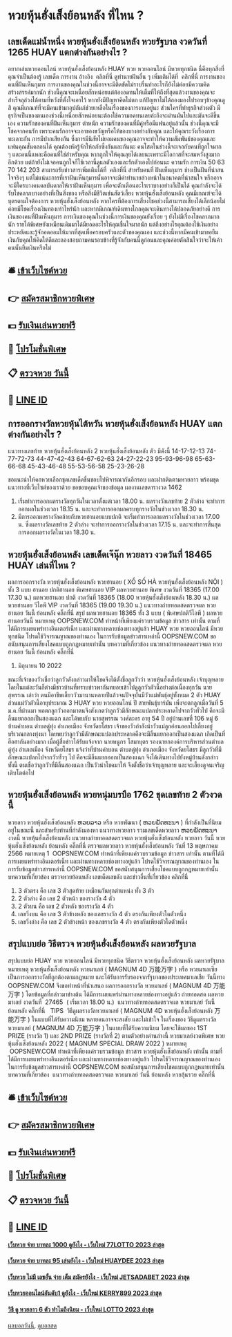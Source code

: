 # หวยหุ้นฮั่งเส็งย้อนหลัง ที่ไหน ?
## เลขเด็ดแม่น้ำหนึ่ง หวยหุ้นฮั่งเส็งย้อนหลัง หวยรัฐบาล งวดวันที่ 1265 HUAY แตกต่างกันอย่างไร ?
อยากเล่นหวยออนไลน์ หวยหุ้นฮั่งเส็งย้อนหลัง HUAY หวย หวยออนไลน์ มีหวยทุกชนิด นี่คือทุกสิ่งที่คุณจำเป็นต้องรู้
เลขเด็ด
การงาน
อ้างอิง  คลิกที่นี่
ดูทำนายฝันอื่น ๆ เพิ่มเติมได้ที่  คลิกที่นี่
การงานของคนที่ฝันเห็นกุมาร การงานของคุณในช่วงนี้อาจจะมีติดขัดไม่ราบรื่นทำอะไรก็ยังไม่ค่อยมีความคิดสร้างสรรค์มากนัก ช่วงนี้คุณจะเหนื่อยสักหน่อยแต่ต้องอดทนให้เต็มที่ให้ถึงที่สุดแล้วงานของคุณจะสำเร็จลุล่วงได้ตามที่หวังที่ตั้งใจเอาไว้ หากยังมีปัญหาคิดไม่ตก แก้ปัญหาไม่ได้ลองมองไปรอบๆข้างคุณดูสิ คุณมีเกณฑ์ที่จะมีคนเข้ามาอุปถัมภ์ช่วยเหลือในเรื่องของการงานอยู่นะ ส่วนใครที่ทำธุรกิจส่วนตัว มีธุรกิจเป็นของตนเองช่วงนี้เหนื่อยสักหน่อยนะต้องใช้ความอดทนเลยล่ะถึงจะผ่านมันไปและมันจะดีขึ้นเอง
ความรักของคนที่ฝันเห็นกุมาร ตำหนัก ความรักของคนที่มีคู่หรือมีแฟนอยู่แล้วนั้น ช่วงนี้คุณจะมีโชคจากคนรัก เพราะคนรักอาจจะเอาของขวัญหรือให้ของบางอย่างกับคุณ และให้คุณระวังเรื่องการทะเลาะกัน การมีปากเสียงกัน ซึ่งการมีนิสัยไม่ยอมคนของคุณอาจจะทำให้ความสัมพันธ์ของคุณและแฟนคุณสั่นคลอนได้ คุณต้องหัดรู้จักให้อภัยซึ่งกันและกันนะ คนโสดในช่วงนี้จะเจอกับคนที่ถูกใจมาก ๆ และคนนี้แหละคือคนที่ใช่สำหรับคุณ หากถูกใจให้คุณลุยได้เลยนะเพราะมีโอกาสที่จะสมหวังสูงมากอีกด้วย แต่ถ้ายังไม่เจอคนถูกใจก็ใช้เวลานี้ดูแลตัวเองและรักตัวเองไปก่อนนะ
ความรัก
การเงิน
50 63 70 142 203
สามารถรับข่าวสารเพิ่มเติมได้ที่  คลิกที่นี่
สำหรับคนที่ ฝันเห็นกุมาร ช่างเป็นฝันที่น่าสนใจจริงๆ แต่ไม่แน่นะการที่เราฝันเห็นกุมารนั้นอาจจะมีคำทำนายล่วงหน้าในอนาคตที่น่าสนใจ หรืออาจจะมีใครบางคนดลบันดาลให้เราฝันเห็นกุมาร เพื่อจะตักเตือนอะไรเราบางอย่างก็เป็นได้ คุณกำลังจะได้รับโชคลาภบางอย่างที่เป็นสิ่งของ หรือสิ่งมีชีวิตเช่นสัตว์เลี้ยง หวยหุ้นฮั่งเส็งย้อนหลัง คุณมีเกณฑ์จะได้บุตรตามใจต้องการ หวยหุ้นฮั่งเส็งย้อนหลัง หากใครที่ต้องการเสี่ยงโชคช่วงนี้สามารถเสี่ยงได้เล็กน้อยไม่ค่อยมีโชคเรื่องเงินทองเท่าไหร่นัก และหากมีเกณฑ์เดินทางไกลคุณจะเดินทางได้ปลอดภัยอย่างดี
การเงินของคนที่ฝันเห็นกุมาร การเงินของคุณในช่วงนี้การเงินของคุณยังเรื่อย ๆ ยังไม่มีเรื่องโชคลาภมากนัก รายได้พิเศษยังเหมือนเดิมมาได้มียอดอะไรให้คุณชื่นใจมากนัก แต่ถึงอย่างไรคุณต้องใช้เงินอย่างประหยัดและรู้จักอดออมให้มากที่สุดเพื่อครอบครัวและตัวของคุณเอง และช่วงนี้หากมีคนเข้ามาขอยืมเงินกับคุณให้คิดให้ดีและลองสอบถามคนรอบข้างที่รู้จักกับคนนี้ดูก่อนและคุณค่อยตัดสินใจว่าจะให้เค้าคนนั้นยืมเงินหรือไม่

## 🛎 [เข้าเว็บไซต์หวย](https://bit.ly/3BG5bNw)
## 👉 [สมัครสมาชิกหวยพิเศษ](https://bit.ly/3BG5bNw)
## 💵 [รับเงินเล่นหวยฟรี](https://bit.ly/3C3mvgS)
## 👑 [โปรโมชั่นพิเศษ](https://bit.ly/3C3mvgS)
## 📋 [ตรวจหวย วันนี้](https://bit.ly/3C3mvgS)
## 📱 [LINE ID](https://bit.ly/3C3mvgS)

## การออกรางวัลหวยหุ้นไต้หวัน หวยหุ้นฮั่งเส็งย้อนหลัง HUAY แตกต่างกันอย่างไร ?
แนวทางเลขท้าย หวยหุ้นฮั่งเส็งย้อนหลัง 2 หวยหุ้นฮั่งเส็งย้อนหลัง ตัว มีดังนี้
14-17-12-13
74-77-72-73
44-47-42-43
64-67-62-63
24-27-22-23
95-93-96-98
65-63-66-68
45-43-46-48
55-53-56-58
25-23-26-28

ขอแนะนำให้คอหวยเลือกชุดเลขเด็ดชื่นชอบไปพิจารณากันอีกรอบ และฝากติดตามหวยลาว พร้อมชุดแนวทางที่เว็บไซต์ของเราด้วย
ขอขอบคุณเจ้าของข้อมูล
ผลงานเลขดารางวด 1462
1. เริ่มทำการออกผลรางวัลทุกวันในเวลาตั้งแต่เวลา 18.00 น. ผลรางวัลเลขท้าย 2 ตัวล่าง จะทำการออกผลในช่วงเวลา 18.15 น. และจะทำการออกผลครบทุกรางวัลในช่วงเวลา 18.30 น.
2. มีการออกผลรางวัลคล้ายกับหวยฮานอยแบบปกติ จะเริ่มทำการออกผลรางวัลในช่วงเวลา 17.00 น. ซึ่งผลรางวัลเลขท้าย 2 ตัวล่าง จะทำการออกรางวัลในช่วงเวลา 17.15 น. และจะทำการสิ้นสุดการออกผลรางวัลในเวลา 18.30 น.

## หวยหุ้นฮั่งเส็งย้อนหลัง เลขเด็ดเจ๊นุ๊ก หวยลาว งวดวันที่ 18465 HUAY เล่นที่ไหน ?
ผลการออกรางวัล หวยหุ้นฮั่งเส็งย้อนหลัง หวยฮานอย ( XỔ SỐ HÀ หวยหุ้นฮั่งเส็งย้อนหลัง NỘI ) ทั้ง 3 แบบ ฮานอย ปกติฮานอย พิเศษฮานอย VIP
ผลหวยฮานอย พิเศษ งวดวันที่ 18365 (17.00 17.30 น.)
ผลหวยฮานอย ปกติ งวดวันที่ 18365 (18.00 หวยหุ้นฮั่งเส็งย้อนหลัง 18.30 น.)
ผลหวยฮานอย วีไอพี VIP งวดวันที่ 18365 (19.00 19.30 น.)
 แนวทางถ่ายทอดสดตรวจผล หวยฮานอย วันนี้ ย้อนหลัง คลิ๊กที่นี่ 
สรุป ผลหวยฮานอย 18365 ทั้ง 3 แบบ ( พิเศษปกติวีไอพี ) ผลหวยฮานอยวันนี้
หมายเหตุ OOPSNEW.COM ทำหน้าที่เพียงแค่รวบรวมข้อมูล ข่าวสาร เท่านั้น ตามที่ได้มีการเผยแพร่ทางอินเตอร์เน็ท และผ่านทางหลายช่องทางอยู่แล้ว HUAY หวย หวยออนไลน์ มีหวยทุกชนิด โปรดใช้วิจารณญาณของท่านเอง ในการรับข้อมูลข่าวสารเหล่านี้ OOPSNEW.COM ขอสนับสนุนการเสี่ยงโชคแบบถูกกฎหมายเท่านั้น
บทความที่เกี่ยวข้อง
แนวทางถ่ายทอดสดตรวจผล หวยฮานอย วันนี้ ย้อนหลัง คลิ๊กที่นี่
1. มิถุนายน 10 2022

ขณะที่เจ้าของวัวเชื่อว่าลูกวัวดังกล่าวมาให้โชคจึงได้ตั้งชื่อลูกวัวว่า หวยหุ้นฮั่งเส็งย้อนหลัง เจ้าบุญหลาย โดยในแต่ละวันก็ต่างมีชาวบ้านที่ทราบข่าวพากันทยอยเข้าไปดูลูกวัวตัวนี้อย่างต่อเนื่องทุกวัน
นายสุพรรณ เล่าว่า ตนมีอาชีพเลี้ยววัวมานานหลายปีแล้วจนปัจจุบันมีวัวแม่พันธุ์อยู่ทั้งหมด 2 ตัว HUAY ส่วนแม่วัวตัวนี้อายุประมาณ 3 HUAY หวย หวยออนไลน์ ปี สายพันธุ์บาร์มัน เพิ่งจะตกลูกเมื่อวันที่ 5 ม.ค.ที่ผ่านมา พอตกลูกวัวออกมาตนจึงสังเกตว่าลูกวัวมีลักษณะแปลกประหลาดไปจากวัวทั่วไป คือจะมีลิ้นแยกออกเป็นสองแฉก
และได้พบกับ นายสุพรรณ วงศ์ละคร อายุ 54 ปี อยู่บ้านเลขที่ 106 หมู่ 6 บ้านคำบอน ตำบลดู่ทุ่ง อำเภอเมือง จังหวัดยโสธร เจ้าของวัวกำลังนำวัวแม่ลูกอ่อนออกไปเลี้ยงอยู่บริเวณกลางทุ่งนา โดยพบว่าลูกวัวมีลักษณะแปลกประหลาดคือจะมีลิ้นแยกออกเป็นสองแฉก
เกิดเป็นที่ฮือฮากันอย่างมาก เมื่อผู้สื่อข่าวได้รับแจ้งจาก นายหนูกร โสมาบุตร รองนายกองค์การบริหารส่วนตำบลดู่ทุ่ง อำเภอเมือง จังหวัดยโสธร แจ้งว่าที่บ้านคำบอน ตำบลดู่ทุ่ง อำเภอเมือง จังหวัดยโสธร มีลูกวัวที่มีลักษณะแปลกไปจากวัวทั่วๆ ไป คือจะมีลิ้นแยกออกเป็นสองแฉก จึงได้เดินทางไปยังหมู่บ้านดังกล่าว
ทั้งนี้ ตนเชื่อว่าลูกวัวที่มีลิ้นสองแฉก เป็นวัวนำโชคมาให้ จึงตั้งชื่อว่าเจ้าบุญหลาย และจะเลี้ยงดูจนเจริญเติบโตต่อไป

## หวยหุ้นฮั่งเส็งย้อนหลัง หวยหนุ่มบรบือ 1762 ชุดเลขท้าย 2 ตัวงวดนี้
หวยลาว หวยหุ้นฮั่งเส็งย้อนหลัง ຫວຍລາວ หรือ หวยพัฒนา ( ຫວຍພັດທະນາ ) ที่กำลังเป็นที่นิยมอยู่ในขณะนี้ และสำหรับท่านที่กำลังมองหา แนวทางหวยลาว รวมเลขเด็ดหวยลาว ຫວຍພັດທະນາ งวดนี้
 หวยหุ้นฮั่งเส็งย้อนหลัง แนวทางถ่ายทอดสดตรวจผล หวยหุ้นฮั่งเส็งย้อนหลัง หวยลาว วันนี้ หวยหุ้นฮั่งเส็งย้อนหลัง ย้อนหลัง คลิ๊กที่นี่ 
ตรวจผลหวยลาว หวยหุ้นฮั่งเส็งย้อนหลัง วันที่ 13 พฤษภาคม 2566
หมายเหตุ 1  OOPSNEW.COM ทำหน้าที่เพียงแค่รวบรวมข้อมูล ข่าวสาร เท่านั้น ตามที่ได้มีการเผยแพร่ทางอินเตอร์เน็ท และผ่านทางหลายช่องทางอยู่แล้ว โปรดใช้วิจารณญาณของท่านเอง ในการรับข้อมูลข่าวสารเหล่านี้ OOPSNEW.COM ขอสนับสนุนการเสี่ยงโชคแบบถูกกฎหมายเท่านั้น
บทความที่เกี่ยวข้อง
ตรวจหวยย้อนหลัง เลขเด็ดเลขดัง และข่าวอื่นที่เกี่ยวข้อง คลิกที่นี่
1. 3 ตัวตรง คือ เลข 3 ตัวสุดท้าย เหมือนกันทุกตำแหน่ง ทั้ง 3 ตัว
2. 2 ตัวล่าง คือ เลข 2 ตัวหน้า ของรางวัล 4 ตัว
3. 2 ตัวบน คือ เลข 2 ตัวหลัง ของรางวัล 4 ตัว
4. เลขวิ่งบน คือ เลข 3 ตัวข้างหลัง ของเลขรางวัล 4 ตัว ตรงกันเพียงตัวใดตัวหนึ่ง
5. เลขวิ่งล่าง คือ เลข 2 ตัวข้างหน้า ของเลขรางวัล 4 ตัว ตรงกันเพียงตัวใดตัวหนึ่ง

## สรุปแบบย่อ วิธีตรวจ หวยหุ้นฮั่งเส็งย้อนหลัง ผลหวยรัฐบาล
สรุปแบบย่อ HUAY หวย หวยออนไลน์ มีหวยทุกชนิด วิธีตรวจ หวยหุ้นฮั่งเส็งย้อนหลัง ผลหวยรัฐบาล หมายเหตุ หวยหุ้นฮั่งเส็งย้อนหลัง หวยมาเลย์ ( MAGNUM 4D 万能万字 ) หรือ หวยมาเลเซีย เป็นการออกรางวัลที่ถูกต้องตามกฎหมาย และได้รับการรับรองจากรัฐบาลของประเทศมาเลเชีย
วันนี้ทาง OOPSNEW.COM จึงขอทำหน้าที่นำเสนอ ผลการออกรางวัล หวยมาเลย์ ( MAGNUM 4D 万能万字 ) โดยข้อมูลที่กล่าวมาข่างต้น ได้มีการเผยแพร่ผ่านทางหลายช่องทางอยู่แล้ว
ถ่ายทอดสด ผลหวยมาเลย์ งวดวันที่  27465  ( เริ่มเวลา 18.00 น.)
 แนวทางถ่ายทอดสดตรวจผล หวยมาเลย์ วันนี้ ย้อนหลัง คลิ๊กที่นี่  
TIPS  วิธีดูผลรางวัลหวยมาเลย์ ( MAGNUM 4D หวยหุ้นฮั่งเส็งย้อนหลัง 万能万字 ) ในแบบที่ได้รับความนิยม
หลายคนอาจจะสงสัย และไม่เข้าใจ ในเรื่องของ วิธีดูผลรางวัล หวยมาเลย์ ( MAGNUM 4D 万能万字 ) ในแบบที่ได้รับความนิยม โดยจะใช้ผลของ 1ST PRIZE (รางวัล 1) และ 2ND PRIZE (รางวัลที่ 2) ตามตัวอย่างด่านล่างนี้
หวยมาเลย์งวดพิเศษ หวยหุ้นฮั่งเส็งย้อนหลัง 2022 ( MAGNUM SPECIAL DRAW 2022 )
หมายเหตุ  OOPSNEW.COM ทำหน้าที่เพียงแค่รวบรวมข้อมูล ข่าวสาร หวยหุ้นฮั่งเส็งย้อนหลัง เท่านั้น ตามที่ได้มีการเผยแพร่ทางอินเตอร์เน็ท และผ่านทางหลายช่องทางอยู่แล้ว โปรดใช้วิจารณญาณของท่านเอง ในการรับข้อมูลข่าวสารเหล่านี้ OOPSNEW.COM ขอสนับสนุนการเสี่ยงโชคแบบถูกกฎหมายเท่านั้น
บทความที่เกี่ยวข้อง
 แนวทางถ่ายทอดสดตรวจผล หวยมาเลย์ วันนี้ ย้อนหลัง หวยลุ้นรวย คลิ๊กที่นี่  

## 🛎 [เข้าเว็บไซต์หวย](https://bit.ly/3BG5bNw)
## 👉 [สมัครสมาชิกหวยพิเศษ](https://bit.ly/3BG5bNw)
## 💵 [รับเงินเล่นหวยฟรี](https://bit.ly/3C3mvgS)
## 👑 [โปรโมชั่นพิเศษ](https://bit.ly/3C3mvgS)
## 📋 [ตรวจหวย วันนี้](https://bit.ly/3C3mvgS)
## 📱 [LINE ID](https://bit.ly/3C3mvgS)

#### [เว็บหวย จ่าย บาทละ 1000 ดูยังไง - เว็บใหม่ 77LOTTO 2023 ล่าสุด](https://atom.io/themes/เว็บหวย%20จ่าย%20บาทละ%201000%20ดูยังไง%20-%20เว็บใหม่%2077lotto%202023%20ล่าสุด)
#### [เว็บหวย จ่าย บาทละ 95 เล่นยังไง - เว็บใหม่ HUAYDEE 2023 ล่าสุด](https://atom.io/themes/เว็บหวย%20จ่าย%20บาทละ%2095%20เล่นยังไง%20-%20เว็บใหม่%20huaydee%202023%20ล่าสุด)
#### [เว็บหวย ไม่มี เลขอั้น จ่าย เต็ม สมัครยังไง - เว็บใหม่ JETSADABET 2023 ล่าสุด](https://atom.io/themes/เว็บหวย%20ไม่มี%20เลขอั้น%20จ่าย%20เต็ม%20สมัครยังไง%20-%20เว็บใหม่%20jetsadabet%202023%20ล่าสุด)
#### [เว็บหวยออนไลน์อันดับ1 ดูยังไง - เว็บใหม่ KERRY899 2023 ล่าสุด](https://atom.io/themes/เว็บหวยออนไลน์อันดับ1%20ดูยังไง%20-%20เว็บใหม่%20kerry899%202023%20ล่าสุด)
#### [วิธี ดู หวยลาว 6 ตัว ทำไมถึงนิยม - เว็บใหม่ LOTTO 2023 ล่าสุด](https://atom.io/themes/วิธี%20ดู%20หวยลาว%206%20ตัว%20ทำไมถึงนิยม%20-%20เว็บใหม่%20lotto%202023%20ล่าสุด)

[ผลบอลวันนี้](https://siamsport.tv "ผลบอลวันนี้"), [ดูบอลสด](https://siamsport.tv/ดูบอลสด "ดูบอลสด")